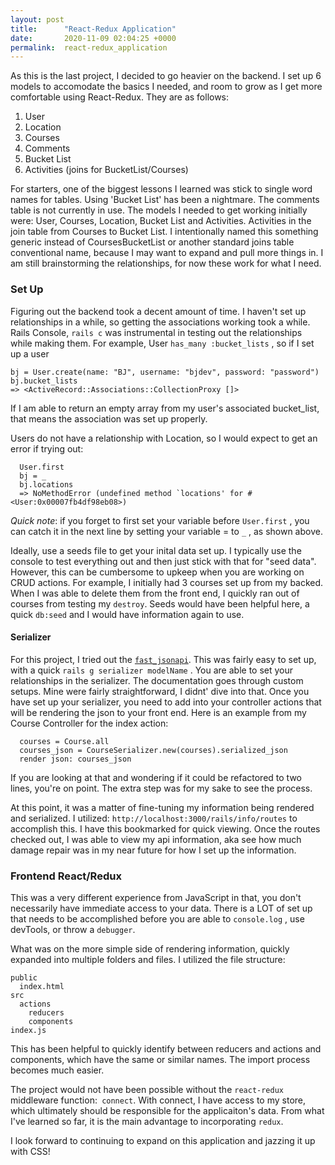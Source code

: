 ```yaml
---
layout: post
title:      "React-Redux Application"
date:       2020-11-09 02:04:25 +0000
permalink:  react-redux_application
---
```



As this is the last project, I decided to go heavier on the backend. I set up 6 models to accomodate the basics I needed, and room to grow  as I get more comfortable using React-Redux. They are as follows: 

1. User
2. Location
3. Courses
4. Comments
5. Bucket List
6. Activities (joins for BucketList/Courses)

For starters, one of the biggest lessons I learned was stick to single word names for tables. Using 'Bucket List' has been a nightmare. The comments table is not currently in use. The models I needed to get working initially were: User, Courses, Location, Bucket List and Activities. Activities in the join table from Courses to Bucket List. I intentionally named this something generic instead of CoursesBucketList or another standard joins table conventional name, because I may want to expand and pull more things in. I am still brainstorming the relationships, for now these work for what I need. 

### Set Up

Figuring out the backend took a decent amount of time. I haven't set up relationships in a while, so getting the associations working took a while. Rails Console, `rails c` was instrumental in testing out the relationships while making them. For example, User `has_many :bucket_lists` , so if I set up a user

```
bj = User.create(name: "BJ", username: "bjdev", password: "password")
bj.bucket_lists
=> <ActiveRecord::Associations::CollectionProxy []>
```

If I am able to return an empty array from my user's associated bucket_list, that means the association was set up properly. 

Users do not have a relationship with Location, so I would expect to get an error if trying out: 

```
  User.first
  bj = _ 
  bj.locations
  => NoMethodError (undefined method `locations' for #<User:0x00007fb4df98eb08>)
```

*Quick note*: if you forget to first set your variable before `User.first` , you can catch it in the next line by setting your variable = to `_` , as shown above. 

Ideally, use a seeds file to get your inital data set up. I typically use the console to test everything out and then just stick with that for "seed data". However, this can be cumbersome to upkeep when you are working on CRUD actions. For example, I initially had 3 courses set up from my backed. When I was able to delete them from the front end, I quickly ran out of courses from testing my `destroy`. Seeds would have been helpful here, a quick `db:seed` and I would have information again to use. 

#### Serializer 

For this project, I tried out the [`fast_jsonapi`](http://https://github.com/Netflix/fast_jsonapi). This was fairly easy to set up, with a quick `rails g serializer modelName` . You are able to set your relationships in the serializer. The documentation goes through custom setups. Mine were fairly straightforward, I didnt' dive into that. Once you have set up your serializer, you need to add into your controller actions that will be rendering the json to your front end. Here is an example from my Course Controller for the index action: 
 ```
   courses = Course.all
   courses_json = CourseSerializer.new(courses).serialized_json 
   render json: courses_json
```

If you are looking at that and wondering if it could be refactored to two lines, you're on point. The extra step was for my sake to see the process. 

At this point, it was a matter of fine-tuning my information being rendered and serialized. I utilized: `http://localhost:3000/rails/info/routes` to accomplish this. I have this bookmarked for quick viewing. Once the routes checked out, I was able to view my api information, aka see how much damage repair was in my near future for how I set up the information. 

### Frontend React/Redux

This was a very different experience from JavaScript in that, you don't necessarily have immediate access to your data. There is a LOT of set up that needs to be accomplished before you are able to `console.log` , use devTools, or throw a `debugger`. 

What was on the more simple side of rendering information, quickly expanded into multiple folders and files. I utilized the file structure:

```
public
  index.html
src
  actions
	reducers
	components
index.js
```

This has been helpful to quickly identify between reducers and actions and components, which have the same or similar names. The import process becomes much easier.

The project would not have been possible without the `react-redux` middleware function:` connect`. With connect, I have access to my store, which ultimately should be responsible for the applicaiton's data. From what I've learned so far, it is the main advantage to incorporating `redux`.  

I look forward to continuing to expand on this application and jazzing it up with CSS! 


